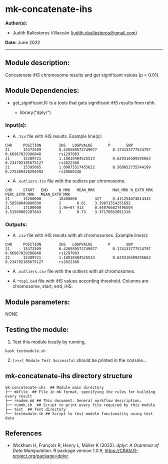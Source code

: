 # mk-concatenate-ihs
**Author(s):**

* Judith Ballesteros Villascán (judith.vballesteros@gmail.com)

**Date:** June 2022

---

## Module description:
Concatenate iHS chromosome results and get significant values (p < 0.01).

## Module Dependencies:
* get_significant.R: Is a tools that gets significant iHS results from rehh.

    * library("dplyr")

### Input(s):

* A `.tsv` file with iHS results.
Example line(s):
```
CHR     POSITION        IHS   LOGPVALUE       P       SNP
21      15372509        0.426589572749077       0.174133777524797       0.66967829386848        rs1297083
21      15389721        1.18810484525533        0.629316509295663       0.234792105675127       rs2822368
21      15395065        1.09073517455622        0.560052735544199       0.275389428294492       rs28660336
```

* A `.outliers.tsv` file with the outliers per chromosome.
```
CHR     START   END     N_MRK   MEAN_MRK        MAX_MRK N_EXTR_MRK      PERC_EXTR_MRK   MEAN_EXTR_MRK
21      15200000        16400000        327     0.411254074814345       3.58598049880508        2       0.61    3.39871554251692
21      17100000        1.9e+07 413     0.440766827496504       3.51589002207843        3       0.73    3.37170032051318
```

### Outputs:

* A `.csv` file with iHS results with all chromosomes.
Example line(s):
```
CHR     POSITION        IHS   LOGPVALUE       P       SNP
21      15372509        0.426589572749077       0.174133777524797       0.66967829386848        rs1297083
22      15389721        1.18810484525533        0.629316509295663       0.234792105675127       rs2822368
```

* A `.outliers.csv` file with the outliers with all chromosomes.

* A `*top1.bed` file with iHS values according threshold. Columns are chromosome, start, end, iHS.

## Module parameters:
NONE

## Testing the module:

1. Test this module locally by running,
```
bash testmodule.sh
```

2. `[>>>] Module Test Successful` should be printed in the console...

## mk-concatenate-ihs directory structure

````
mk-concatenate-ihs  ## Module main directory
├── mkfile  ## File in mk format, specifying the rules for building every result
├── readme.md ## This document. General workflow description.
├── runmk.sh  ## Script to print every file required by this module
├── test  ## Test directory
└── testmodule.sh ## Script to test module functunality using test data

````
## References
* Wickham H, François R, Henry L, Müller K (2022). _dplyr: A
  Grammar of Data Manipulation_. R package version 1.0.9,
  <https://CRAN.R-project.org/package=dplyr>.
